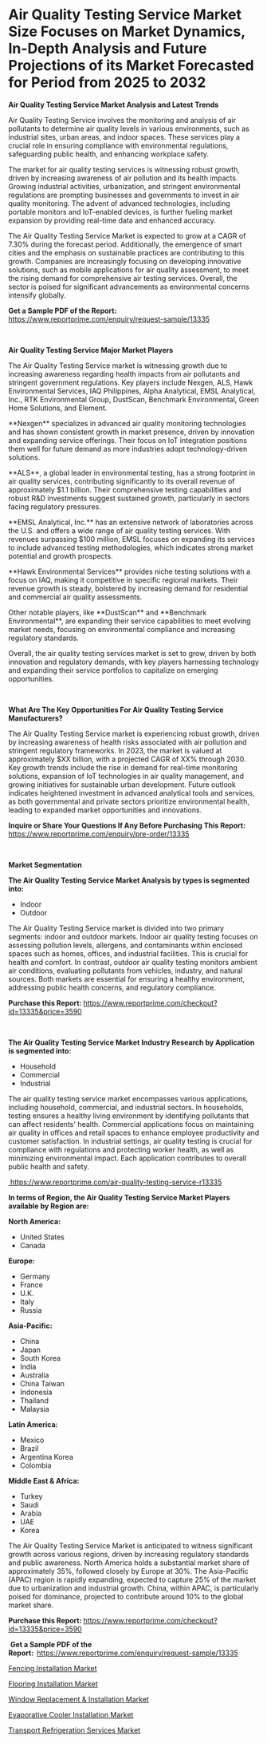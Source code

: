 <p><h1>Air Quality Testing Service Market Size Focuses on Market Dynamics, In-Depth Analysis and Future Projections of its Market Forecasted for Period from 2025 to 2032</h1></p><p><strong>Air Quality Testing Service Market Analysis and Latest Trends</strong></p>
<p><p>Air Quality Testing Service involves the monitoring and analysis of air pollutants to determine air quality levels in various environments, such as industrial sites, urban areas, and indoor spaces. These services play a crucial role in ensuring compliance with environmental regulations, safeguarding public health, and enhancing workplace safety.</p><p>The market for air quality testing services is witnessing robust growth, driven by increasing awareness of air pollution and its health impacts. Growing industrial activities, urbanization, and stringent environmental regulations are prompting businesses and governments to invest in air quality monitoring. The advent of advanced technologies, including portable monitors and IoT-enabled devices, is further fueling market expansion by providing real-time data and enhanced accuracy.</p><p>The Air Quality Testing Service Market is expected to grow at a CAGR of 7.30% during the forecast period. Additionally, the emergence of smart cities and the emphasis on sustainable practices are contributing to this growth. Companies are increasingly focusing on developing innovative solutions, such as mobile applications for air quality assessment, to meet the rising demand for comprehensive air testing services. Overall, the sector is poised for significant advancements as environmental concerns intensify globally.</p></p>
<p><strong>Get a Sample PDF of the Report:&nbsp;</strong> <a href="https://www.reportprime.com/enquiry/request-sample/13335?utm_campaign=1895&utm_medium=2&utm_source=Github&utm_content=ia&utm_term=20032025&utm_id=air-quality-testing-service">https://www.reportprime.com/enquiry/request-sample/13335</a></p>
<p>&nbsp;</p>
<p><strong>Air Quality Testing Service Major Market Players</strong></p>
<p><p>The Air Quality Testing Service market is witnessing growth due to increasing awareness regarding health impacts from air pollutants and stringent government regulations. Key players include Nexgen, ALS, Hawk Environmental Services, IAQ Philippines, Alpha Analytical, EMSL Analytical, Inc., RTK Environmental Group, DustScan, Benchmark Environmental, Green Home Solutions, and Element.</p><p>**Nexgen** specializes in advanced air quality monitoring technologies and has shown consistent growth in market presence, driven by innovation and expanding service offerings. Their focus on IoT integration positions them well for future demand as more industries adopt technology-driven solutions.</p><p>**ALS**, a global leader in environmental testing, has a strong footprint in air quality services, contributing significantly to its overall revenue of approximately $1.1 billion. Their comprehensive testing capabilities and robust R&D investments suggest sustained growth, particularly in sectors facing regulatory pressures.</p><p>**EMSL Analytical, Inc.** has an extensive network of laboratories across the U.S. and offers a wide range of air quality testing services. With revenues surpassing $100 million, EMSL focuses on expanding its services to include advanced testing methodologies, which indicates strong market potential and growth prospects.</p><p>**Hawk Environmental Services** provides niche testing solutions with a focus on IAQ, making it competitive in specific regional markets. Their revenue growth is steady, bolstered by increasing demand for residential and commercial air quality assessments.</p><p>Other notable players, like **DustScan** and **Benchmark Environmental**, are expanding their service capabilities to meet evolving market needs, focusing on environmental compliance and increasing regulatory standards.</p><p>Overall, the air quality testing services market is set to grow, driven by both innovation and regulatory demands, with key players harnessing technology and expanding their service portfolios to capitalize on emerging opportunities.</p></p>
<p>&nbsp;</p>
<p><strong>What Are The Key Opportunities For Air Quality Testing Service Manufacturers?</strong></p>
<p><p>The Air Quality Testing Service market is experiencing robust growth, driven by increasing awareness of health risks associated with air pollution and stringent regulatory frameworks. In 2023, the market is valued at approximately $XX billion, with a projected CAGR of XX% through 2030. Key growth trends include the rise in demand for real-time monitoring solutions, expansion of IoT technologies in air quality management, and growing initiatives for sustainable urban development. Future outlook indicates heightened investment in advanced analytical tools and services, as both governmental and private sectors prioritize environmental health, leading to expanded market opportunities and innovations.</p></p>
<p><strong>Inquire or Share Your Questions If Any Before Purchasing This Report:</strong> <a href="https://www.reportprime.com/enquiry/pre-order/13335?utm_campaign=1895&utm_medium=2&utm_source=Github&utm_content=ia&utm_term=20032025&utm_id=air-quality-testing-service">https://www.reportprime.com/enquiry/pre-order/13335</a></p>
<p>&nbsp;</p>
<p><strong>Market Segmentation</strong></p>
<p><strong>The Air Quality Testing Service Market Analysis by types is segmented into:</strong></p>
<p><ul><li>Indoor</li><li>Outdoor</li></ul></p>
<p><p>The Air Quality Testing Service market is divided into two primary segments: indoor and outdoor markets. Indoor air quality testing focuses on assessing pollution levels, allergens, and contaminants within enclosed spaces such as homes, offices, and industrial facilities. This is crucial for health and comfort. In contrast, outdoor air quality testing monitors ambient air conditions, evaluating pollutants from vehicles, industry, and natural sources. Both markets are essential for ensuring a healthy environment, addressing public health concerns, and regulatory compliance. </p></p>
<p><strong>Purchase this Report:&nbsp;</strong><a href="https://www.reportprime.com/checkout?id=13335&price=3590&utm_campaign=1895&utm_medium=2&utm_source=Github&utm_content=ia&utm_term=20032025&utm_id=air-quality-testing-service">https://www.reportprime.com/checkout?id=13335&price=3590</a></p>
<p>&nbsp;</p>
<p><strong>The Air Quality Testing Service Market Industry Research by Application is segmented into:</strong></p>
<p><ul><li>Household</li><li>Commercial</li><li>Industrial</li></ul></p>
<p><p>The air quality testing service market encompasses various applications, including household, commercial, and industrial sectors. In households, testing ensures a healthy living environment by identifying pollutants that can affect residents' health. Commercial applications focus on maintaining air quality in offices and retail spaces to enhance employee productivity and customer satisfaction. In industrial settings, air quality testing is crucial for compliance with regulations and protecting worker health, as well as minimizing environmental impact. Each application contributes to overall public health and safety.</p></p>
<p><a href="https://www.reportprime.com/air-quality-testing-service-r13335?utm_campaign=1895&utm_medium=2&utm_source=Github&utm_content=ia&utm_term=20032025&utm_id=air-quality-testing-service">&nbsp;https://www.reportprime.com/air-quality-testing-service-r13335</a></p>
<p><strong>In terms of Region, the Air Quality Testing Service Market Players available by Region are:</strong></p>
<p>
    <p> <strong> North America: </strong>
        <ul>
            <li>United States</li>
            <li>Canada</li>
        </ul>
        </p> 
    <p> <strong> Europe: </strong>
        <ul>
            <li>Germany</li>
            <li>France</li>
            <li>U.K.</li>
            <li>Italy</li>
            <li>Russia</li>
        </ul>
        </p> 
    <p> <strong> Asia-Pacific: </strong>
        <ul>
            <li>China</li>
            <li>Japan</li>
            <li>South Korea</li>
            <li>India</li>
            <li>Australia</li>
            <li>China Taiwan</li>
            <li>Indonesia</li>
            <li>Thailand</li>
            <li>Malaysia</li>
        </ul>
        </p> 
    <p> <strong> Latin America: </strong>
        <ul>
            <li>Mexico</li>
            <li>Brazil</li>
            <li>Argentina Korea</li>
            <li>Colombia</li>
        </ul>
        </p> 
    <p> <strong> Middle East & Africa: </strong>
        <ul>
            <li>Turkey</li>
            <li>Saudi</li>
            <li>Arabia</li>
            <li>UAE</li>
            <li>Korea</li>
        </ul>
    </p>
    </p>
<p><p>The Air Quality Testing Service Market is anticipated to witness significant growth across various regions, driven by increasing regulatory standards and public awareness. North America holds a substantial market share of approximately 35%, followed closely by Europe at 30%. The Asia-Pacific (APAC) region is rapidly expanding, expected to capture 25% of the market due to urbanization and industrial growth. China, within APAC, is particularly poised for dominance, projected to contribute around 10% to the global market share.</p></p>
<p><strong>Purchase this Report: </strong><a href="https://www.reportprime.com/checkout?id=13335&price=3590&utm_campaign=1895&utm_medium=2&utm_source=Github&utm_content=ia&utm_term=20032025&utm_id=air-quality-testing-service">https://www.reportprime.com/checkout?id=13335&price=3590</a></p>
<p>&nbsp;<strong>Get a Sample PDF of the Report:&nbsp;&nbsp;</strong><a href="https://www.reportprime.com/enquiry/request-sample/13335?utm_campaign=1895&utm_medium=2&utm_source=Github&utm_content=ia&utm_term=20032025&utm_id=air-quality-testing-service">https://www.reportprime.com/enquiry/request-sample/13335</a></p>
<p><strong></strong></p>
<p><p><a href="https://github.com/floengsubb/Market-Research-Report-List-1/blob/main/fencing-installation-market.md?utm_campaign=1895&utm_medium=2&utm_source=Github&utm_content=ia&utm_term=20032025&utm_id=air-quality-testing-service">Fencing Installation Market</a></p><p><a href="https://github.com/eleussabra/Market-Research-Report-List-1/blob/main/flooring-installation-market.md?utm_campaign=1895&utm_medium=2&utm_source=Github&utm_content=ia&utm_term=20032025&utm_id=air-quality-testing-service">Flooring Installation Market</a></p><p><a href="https://github.com/salkidtodo/Market-Research-Report-List-1/blob/main/window-replacement-installation-market.md?utm_campaign=1895&utm_medium=2&utm_source=Github&utm_content=ia&utm_term=20032025&utm_id=air-quality-testing-service">Window Replacement & Installation Market</a></p><p><a href="https://github.com/ildyduedu/Market-Research-Report-List-1/blob/main/evaporative-cooler-installation-market.md?utm_campaign=1895&utm_medium=2&utm_source=Github&utm_content=ia&utm_term=20032025&utm_id=air-quality-testing-service">Evaporative Cooler Installation Market</a></p><p><a href="https://github.com/buluckcapps2/Market-Research-Report-List-1/blob/main/transport-refrigeration-services-market.md?utm_campaign=1895&utm_medium=2&utm_source=Github&utm_content=ia&utm_term=20032025&utm_id=air-quality-testing-service">Transport Refrigeration Services Market</a></p></p>